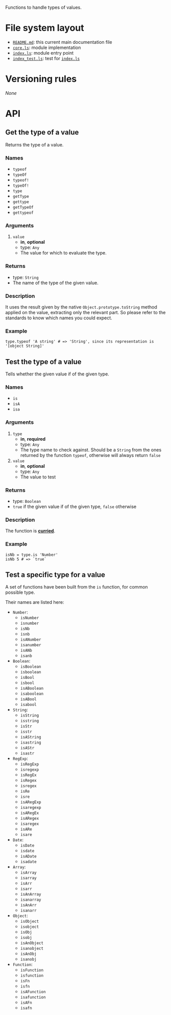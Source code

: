 Functions to handle types of values.

# File system layout

* [`README.md`](./README.md): this current main documentation file
* [`core.ls`](./index.ls): module implementation
* [`index.ls`](./index.ls): module entry point
* [`index_test.ls`](./index_test.ls): test for [`index.ls`](./index.ls)

# Versioning rules

_None_





# API

## Get the type of a value

Returns the type of a value.

### Names

* `typeof`
* `typeOf`
* `typeof!`
* `typeOf!`
* `type`
* `getType`
* `gettype`
* `getTypeOf`
* `gettypeof`

### Arguments

1. `value`
	* __in__, __optional__
	* type: `Any`
	* The value for which to evaluate the type.

### Returns

* type: `String`
* The name of the type of the given value.

### Description

It uses the result given by the native `Object.prototype.toString` method applied on the value, extracting only the relevant part. So please refer to the standards to know which names you could expect.

### Example

```livescript
type.typeof 'A string' # => 'String', since its representation is '[object String]'
```




## Test the type of a value

Tells whether the given value if of the given type.

### Names

* `is`
* `isA`
* `isa`

### Arguments

1. `type`
	* __in__, __required__
	* type: `Any`
	* The type name to check against. Should be a `String` from the ones returned by the function `typeof`, otherwise will always return `false`
1. `value`
	* __in__, __optional__
	* type: `Any`
	* The value to test

### Returns

* type: `Boolean`
* `true` if the given value if of the given type, `false` otherwise

### Description

The function is [__curried__](https://en.wikipedia.org/wiki/Currying).

### Example

```livescript
isNb = type.is 'Number'
isNb 5 # => `true`
```





## Test a specific type for a value

A set of functions have been built from the `is` function, for common possible type.

Their names are listed here:

* `Number`:
	* `isNumber`
	* `isnumber`
	* `isNb`
	* `isnb`
	* `isANumber`
	* `isanumber`
	* `isANb`
	* `isanb`
* `Boolean`:
	* `isBoolean`
	* `isboolean`
	* `isBool`
	* `isbool`
	* `isABoolean`
	* `isaboolean`
	* `isABool`
	* `isabool`
* `String`:
	* `isString`
	* `isstring`
	* `isStr`
	* `isstr`
	* `isAString`
	* `isastring`
	* `isAStr`
	* `isastr`
* `RegExp`:
	* `isRegExp`
	* `isregexp`
	* `isRegEx`
	* `isRegex`
	* `isregex`
	* `isRe`
	* `isre`
	* `isARegExp`
	* `isaregexp`
	* `isARegEx`
	* `isARegex`
	* `isaregex`
	* `isARe`
	* `isare`
* `Date`:
	* `isDate`
	* `isdate`
	* `isADate`
	* `isadate`
* `Array`:
	* `isArray`
	* `isarray`
	* `isArr`
	* `isarr`
	* `isAnArray`
	* `isanarray`
	* `isAnArr`
	* `isanarr`
* `Object`:
	* `isObject`
	* `isobject`
	* `isObj`
	* `isobj`
	* `isAnObject`
	* `isanobject`
	* `isAnObj`
	* `isanobj`
* `Function`:
	* `isFunction`
	* `isfunction`
	* `isFn`
	* `isfn`
	* `isAFunction`
	* `isafunction`
	* `isAFn`
	* `isafn`
